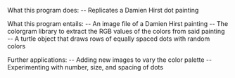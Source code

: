 What this program does:
-- Replicates a Damien Hirst dot painting

What this program entails: 
-- An image file of a Damien Hirst painting
-- The colorgram library to extract the RGB values of the colors from said painting
-- A turtle object that draws rows of equally spaced dots with random colors

Further applications:
-- Adding new images to vary the color palette
-- Experimenting with number, size, and spacing of dots
